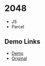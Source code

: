 # 2048

- JS
- Parcel
  
## Demo Links

- [Demo](https://AndriiZakharenko.github.io/2048/)
- [Original](https://play2048.co/)

